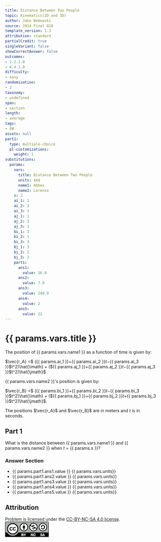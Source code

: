 ```yaml
---
title: Distance Between Two People
topic: Kinematics(2D and 3D)
author: Jake Bobowski
source: 2014 Final Q10
template_version: 1.3
attribution: standard
partialCredit: true
singleVariant: false
showCorrectAnswer: false
outcomes:
- 1.2.1.0
- 4.4.1.0
difficulty:
- easy
randomization:
- 2
taxonomy:
- undefined
span:
- section
length:
- average
tags:
- EW
assets: null
part1:
  type: multiple-choice
  pl-customizations:
    weight: 1
substitutions:
  params:
    vars:
      title: Distance Between Two People
      units: $m$
      name1: Abbas
      name2: Lorenzo
    s: 2
    ai_1: 1
    ai_2: 3
    ai_3: 1
    aj_1: 1
    aj_2: 3
    aj_3: 1
    bi_1: 3
    bi_2: 1
    bi_3: 3
    bj_1: 3
    bj_2: 2
    bj_3: 2
    part1:
      ans1:
        value: 16.0
      ans2:
        value: 7.8
      ans3:
        value: 240.0
      ans4:
        value: 2
      ans5:
        value: 22
---
```

# {{ params.vars.title }}
The position of {{ params.vars.name1 }} as a function of time is given by:

$\vec{r_A} =$ ({{ params.ai_1 }}$+${{ params.ai_2 }}$t-${{ params.ai_3 }}$t^2)\hat{\imath} + (${{ params.aj_1 }}$+${{ params.aj_2 }}$t-${{ params.aj_3 }}$t^2)\hat{\jmath}$

{{ params.vars.name2 }}'s position is given by:

$\vec{r_B} =$ ({{ params.bi_1 }}$+${{ params.bi_2 }}$t-${{ params.bi_3 }}$t^2)\hat{\imath} + (${{ params.bj_1 }}$+${{ params.bj_2 }}$t+${{ params.bj_3 }}$t^2)\hat{\jmath}$.

The positions $\vec{r_A}$ and $\vec{r_B}$ are in meters and $t$ is in seconds.

## Part 1

What is the distance between {{ params.vars.name1 }} and {{ params.vars.name2 }} when $t$ = {{ params.s }}?

### Answer Section

- {{ params.part1.ans1.value }} {{ params.vars.units}}
- {{ params.part1.ans2.value }} {{ params.vars.units}}
- {{ params.part1.ans3.value }} {{ params.vars.units}}
- {{ params.part1.ans4.value }} {{ params.vars.units}}
- {{ params.part1.ans5.value }} {{ params.vars.units}}

## Attribution

Problem is licensed under the [CC-BY-NC-SA 4.0 license](https://creativecommons.org/licenses/by-nc-sa/4.0/).<br> ![The Creative Commons 4.0 license requiring attribution-BY, non-commercial-NC, and share-alike-SA license.](https://raw.githubusercontent.com/firasm/bits/master/by-nc-sa.png)